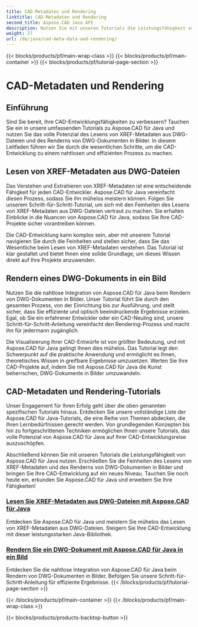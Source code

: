 ```yaml
---
title: CAD-Metadaten und Rendering
linktitle: CAD-Metadaten und Rendering
second_title: Aspose.CAD Java API
description: Nutzen Sie mit unseren Tutorials die Leistungsfähigkeit von Aspose.CAD für Java! Lernen Sie, mühelos XREF-Metadaten zu lesen und DWG-Dokumente für eine verbesserte CAD-Entwicklung in Bilder umzuwandeln.
weight: 27
url: /de/java/cad-meta-data-and-rendering/
---
```


{{< blocks/products/pf/main-wrap-class >}}
{{< blocks/products/pf/main-container >}}
{{< blocks/products/pf/tutorial-page-section >}}

# CAD-Metadaten und Rendering



## Einführung

Sind Sie bereit, Ihre CAD-Entwicklungsfähigkeiten zu verbessern? Tauchen Sie ein in unsere umfassenden Tutorials zu Aspose.CAD für Java und nutzen Sie das volle Potenzial des Lesens von XREF-Metadaten aus DWG-Dateien und des Renderns von DWG-Dokumenten in Bilder. In diesem Leitfaden führen wir Sie durch die wesentlichen Schritte, um die CAD-Entwicklung zu einem nahtlosen und effizienten Prozess zu machen.

## Lesen von XREF-Metadaten aus DWG-Dateien

Das Verstehen und Extrahieren von XREF-Metadaten ist eine entscheidende Fähigkeit für jeden CAD-Entwickler. Aspose.CAD für Java vereinfacht diesen Prozess, sodass Sie ihn mühelos meistern können. Folgen Sie unserem Schritt-für-Schritt-Tutorial, um sich mit den Feinheiten des Lesens von XREF-Metadaten aus DWG-Dateien vertraut zu machen. Sie erhalten Einblicke in die Nuancen von Aspose.CAD für Java, sodass Sie Ihre CAD-Projekte sicher vorantreiben können.

Die CAD-Entwicklung kann komplex sein, aber mit unserem Tutorial navigieren Sie durch die Feinheiten und stellen sicher, dass Sie das Wesentliche beim Lesen von XREF-Metadaten verstehen. Das Tutorial ist klar gestaltet und bietet Ihnen eine solide Grundlage, um dieses Wissen direkt auf Ihre Projekte anzuwenden.

## Rendern eines DWG-Dokuments in ein Bild

Nutzen Sie die nahtlose Integration von Aspose.CAD für Java beim Rendern von DWG-Dokumenten in Bilder. Unser Tutorial führt Sie durch den gesamten Prozess, von der Einrichtung bis zur Ausführung, und stellt sicher, dass Sie effiziente und optisch beeindruckende Ergebnisse erzielen. Egal, ob Sie ein erfahrener Entwickler oder ein CAD-Neuling sind, unsere Schritt-für-Schritt-Anleitung vereinfacht den Rendering-Prozess und macht ihn für jedermann zugänglich.

Die Visualisierung Ihrer CAD-Entwürfe ist von größter Bedeutung, und mit Aspose.CAD für Java gelingt Ihnen dies mühelos. Das Tutorial legt den Schwerpunkt auf die praktische Anwendung und ermöglicht es Ihnen, theoretisches Wissen in greifbare Ergebnisse umzusetzen. Werten Sie Ihre CAD-Projekte auf, indem Sie mit Aspose.CAD für Java die Kunst beherrschen, DWG-Dokumente in Bilder umzuwandeln.

## CAD-Metadaten und Rendering-Tutorials
Unser Engagement für Ihren Erfolg geht über die oben genannten spezifischen Tutorials hinaus. Entdecken Sie unsere vollständige Liste der Aspose.CAD für Java-Tutorials, die eine Reihe von Themen abdecken, die Ihren Lernbedürfnissen gerecht werden. Von grundlegenden Konzepten bis hin zu fortgeschrittenen Techniken ermöglichen Ihnen unsere Tutorials, das volle Potenzial von Aspose.CAD für Java auf Ihrer CAD-Entwicklungsreise auszuschöpfen.

Abschließend können Sie mit unseren Tutorials die Leistungsfähigkeit von Aspose.CAD für Java nutzen. Erschließen Sie die Feinheiten des Lesens von XREF-Metadaten und des Renderns von DWG-Dokumenten in Bilder und bringen Sie Ihre CAD-Entwicklung auf ein neues Niveau. Tauchen Sie noch heute ein, erkunden Sie Aspose.CAD für Java und erweitern Sie Ihre Fähigkeiten!
### [Lesen Sie XREF-Metadaten aus DWG-Dateien mit Aspose.CAD für Java](./read-xref-meta-data/)
Entdecken Sie Aspose.CAD für Java und meistern Sie mühelos das Lesen von XREF-Metadaten aus DWG-Dateien. Steigern Sie Ihre CAD-Entwicklung mit dieser leistungsstarken Java-Bibliothek.
### [Rendern Sie ein DWG-Dokument mit Aspose.CAD für Java in ein Bild](./render-dwg-to-image/)
Entdecken Sie die nahtlose Integration von Aspose.CAD für Java beim Rendern von DWG-Dokumenten in Bilder. Befolgen Sie unsere Schritt-für-Schritt-Anleitung für effiziente Ergebnisse.
{{< /blocks/products/pf/tutorial-page-section >}}

{{< /blocks/products/pf/main-container >}}
{{< /blocks/products/pf/main-wrap-class >}}

{{< blocks/products/products-backtop-button >}}
